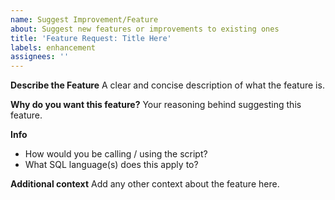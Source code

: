 ```yaml
---
name: Suggest Improvement/Feature
about: Suggest new features or improvements to existing ones
title: 'Feature Request: Title Here'
labels: enhancement
assignees: ''
---
```


**Describe the Feature**
A clear and concise description of what the feature is.

**Why do you want this feature?**
Your reasoning behind suggesting this feature.

**Info**

- How would you be calling / using the script?
- What SQL language(s) does this apply to?

**Additional context**
Add any other context about the feature here.
